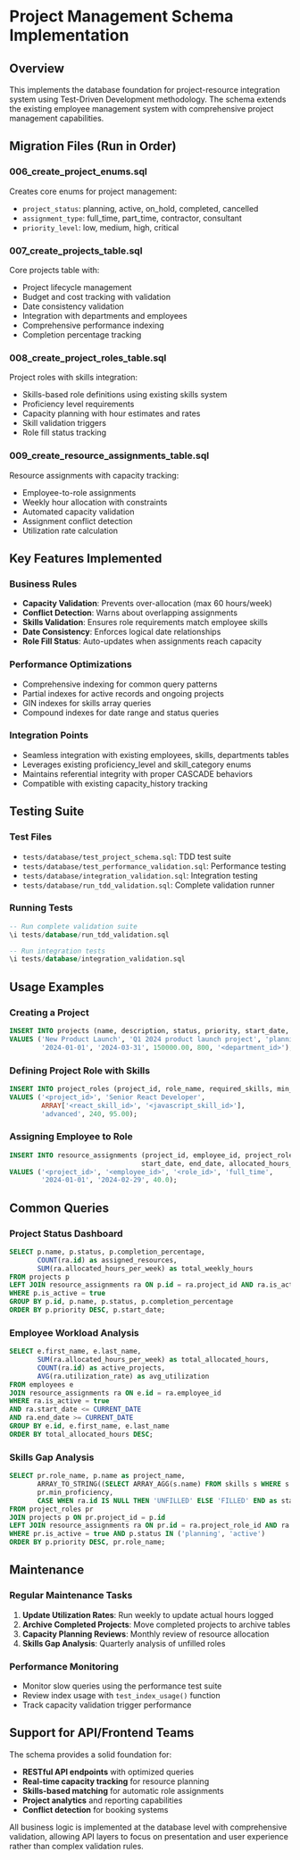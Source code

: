 # Project Management Schema Implementation

## Overview
This implements the database foundation for project-resource integration system using Test-Driven Development methodology. The schema extends the existing employee management system with comprehensive project management capabilities.

## Migration Files (Run in Order)

### 006_create_project_enums.sql
Creates core enums for project management:
- `project_status`: planning, active, on_hold, completed, cancelled
- `assignment_type`: full_time, part_time, contractor, consultant
- `priority_level`: low, medium, high, critical

### 007_create_projects_table.sql
Core projects table with:
- Project lifecycle management
- Budget and cost tracking with validation
- Date consistency validation
- Integration with departments and employees
- Comprehensive performance indexing
- Completion percentage tracking

### 008_create_project_roles_table.sql
Project roles with skills integration:
- Skills-based role definitions using existing skills system
- Proficiency level requirements
- Capacity planning with hour estimates and rates
- Skill validation triggers
- Role fill status tracking

### 009_create_resource_assignments_table.sql
Resource assignments with capacity tracking:
- Employee-to-role assignments
- Weekly hour allocation with constraints
- Automated capacity validation
- Assignment conflict detection
- Utilization rate calculation

## Key Features Implemented

### Business Rules
- **Capacity Validation**: Prevents over-allocation (max 60 hours/week)
- **Conflict Detection**: Warns about overlapping assignments
- **Skills Validation**: Ensures role requirements match employee skills
- **Date Consistency**: Enforces logical date relationships
- **Role Fill Status**: Auto-updates when assignments reach capacity

### Performance Optimizations
- Comprehensive indexing for common query patterns
- Partial indexes for active records and ongoing projects
- GIN indexes for skills array queries
- Compound indexes for date range and status queries

### Integration Points
- Seamless integration with existing employees, skills, departments tables
- Leverages existing proficiency_level and skill_category enums
- Maintains referential integrity with proper CASCADE behaviors
- Compatible with existing capacity_history tracking

## Testing Suite

### Test Files
- `tests/database/test_project_schema.sql`: TDD test suite
- `tests/database/test_performance_validation.sql`: Performance testing
- `tests/database/integration_validation.sql`: Integration testing
- `tests/database/run_tdd_validation.sql`: Complete validation runner

### Running Tests
```sql
-- Run complete validation suite
\i tests/database/run_tdd_validation.sql

-- Run integration tests
\i tests/database/integration_validation.sql
```

## Usage Examples

### Creating a Project
```sql
INSERT INTO projects (name, description, status, priority, start_date, end_date, budget, estimated_hours, department_id)
VALUES ('New Product Launch', 'Q1 2024 product launch project', 'planning', 'high', 
        '2024-01-01', '2024-03-31', 150000.00, 800, '<department_id>');
```

### Defining Project Role with Skills
```sql
INSERT INTO project_roles (project_id, role_name, required_skills, min_proficiency, estimated_hours, hourly_rate)
VALUES ('<project_id>', 'Senior React Developer', 
        ARRAY['<react_skill_id>', '<javascript_skill_id>'], 
        'advanced', 240, 95.00);
```

### Assigning Employee to Role
```sql
INSERT INTO resource_assignments (project_id, employee_id, project_role_id, assignment_type, 
                                 start_date, end_date, allocated_hours_per_week)
VALUES ('<project_id>', '<employee_id>', '<role_id>', 'full_time', 
        '2024-01-01', '2024-02-29', 40.0);
```

## Common Queries

### Project Status Dashboard
```sql
SELECT p.name, p.status, p.completion_percentage, 
       COUNT(ra.id) as assigned_resources,
       SUM(ra.allocated_hours_per_week) as total_weekly_hours
FROM projects p
LEFT JOIN resource_assignments ra ON p.id = ra.project_id AND ra.is_active = true
WHERE p.is_active = true
GROUP BY p.id, p.name, p.status, p.completion_percentage
ORDER BY p.priority DESC, p.start_date;
```

### Employee Workload Analysis
```sql
SELECT e.first_name, e.last_name,
       SUM(ra.allocated_hours_per_week) as total_allocated_hours,
       COUNT(ra.id) as active_projects,
       AVG(ra.utilization_rate) as avg_utilization
FROM employees e
JOIN resource_assignments ra ON e.id = ra.employee_id
WHERE ra.is_active = true 
AND ra.start_date <= CURRENT_DATE 
AND ra.end_date >= CURRENT_DATE
GROUP BY e.id, e.first_name, e.last_name
ORDER BY total_allocated_hours DESC;
```

### Skills Gap Analysis
```sql
SELECT pr.role_name, p.name as project_name,
       ARRAY_TO_STRING((SELECT ARRAY_AGG(s.name) FROM skills s WHERE s.id = ANY(pr.required_skills)), ', ') as required_skills,
       pr.min_proficiency,
       CASE WHEN ra.id IS NULL THEN 'UNFILLED' ELSE 'FILLED' END as status
FROM project_roles pr
JOIN projects p ON pr.project_id = p.id
LEFT JOIN resource_assignments ra ON pr.id = ra.project_role_id AND ra.is_active = true
WHERE pr.is_active = true AND p.status IN ('planning', 'active')
ORDER BY p.priority DESC, pr.role_name;
```

## Maintenance

### Regular Maintenance Tasks
1. **Update Utilization Rates**: Run weekly to update actual hours logged
2. **Archive Completed Projects**: Move completed projects to archive tables
3. **Capacity Planning Reviews**: Monthly review of resource allocation
4. **Skills Gap Analysis**: Quarterly analysis of unfilled roles

### Performance Monitoring
- Monitor slow queries using the performance test suite
- Review index usage with `test_index_usage()` function
- Track capacity validation trigger performance

## Support for API/Frontend Teams

The schema provides a solid foundation for:
- **RESTful API endpoints** with optimized queries
- **Real-time capacity tracking** for resource planning
- **Skills-based matching** for automatic role assignments
- **Project analytics** and reporting capabilities
- **Conflict detection** for booking systems

All business logic is implemented at the database level with comprehensive validation, allowing API layers to focus on presentation and user experience rather than complex validation rules.